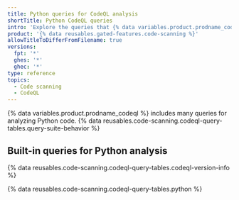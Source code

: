 ```yaml
---
title: Python queries for CodeQL analysis
shortTitle: Python CodeQL queries
intro: 'Explore the queries that {% data variables.product.prodname_codeql %} uses to analyze code written in Python when you select the `default` or the `security-extended` query suite.'
product: '{% data reusables.gated-features.code-scanning %}'
allowTitleToDifferFromFilename: true
versions:
  fpt: '*'
  ghes: '*'
  ghec: '*'
type: reference
topics:
  - Code scanning
  - CodeQL
---
```


{% data variables.product.prodname_codeql %} includes many queries for analyzing Python code. {% data reusables.code-scanning.codeql-query-tables.query-suite-behavior %}

## Built-in queries for Python analysis

{% data reusables.code-scanning.codeql-query-tables.codeql-version-info %}

{% data reusables.code-scanning.codeql-query-tables.python %}
